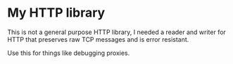 # My HTTP library

This is not a general purpose HTTP library,
I needed a reader and writer for HTTP that preserves
raw TCP messages and is error resistant.

Use this for things like debugging proxies.
